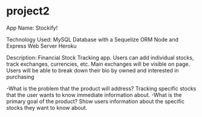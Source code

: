 # project2
App Name:
Stockify!

Technology Used:
MySQL Database with a Sequelize ORM
Node and Express Web Server
Heroku

Description: 
Financial Stock Tracking app. Users can add individual stocks, track exchanges, currencies, etc. Main exchanges will be visible on page. Users will be able to break down their bio by owned and interested in purchasing

-What is the problem that the product will address?
Tracking specific stocks that the user wants to know immediate information about.
-What is the primary goal of the product?
Show users information about the specific stocks they want to know about.
